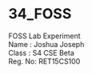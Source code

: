 # 34_FOSS
FOSS Lab Experiment  
Name   : Joshua Joseph  
Class  : S4 CSE Beta  
Reg. No: RET15CS100  
